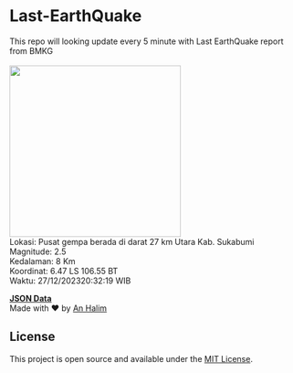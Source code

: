 # Last-EarthQuake
This repo will looking update every 5 minute with Last EarthQuake report from BMKG
<br>
<br>
<img src="https://static.bmkg.go.id/20231227203219.mmi.jpg" width="300"/>
<br>
Lokasi: Pusat gempa berada di darat 27 km Utara Kab. Sukabumi <br>
Magnitude: 2.5 <br>
Kedalaman: 8 Km <br>
Koordinat: 6.47 LS 106.55 BT <br>
Waktu: 27/12/202320:32:19 WIB <br>

<a href="./data/data.json">**JSON Data**</a>
<br>
Made with ❤️ by <a href="https://github.com/an-halim">An Halim</a>
## License

This project is open source and available under the [MIT License](LICENSE).
